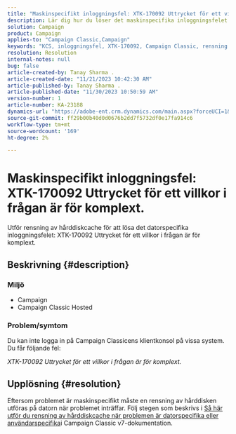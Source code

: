 ```yaml
---
title: "Maskinspecifikt inloggningsfel: XTK-170092 Uttrycket för ett villkor i frågan är för komplext."
description: Lär dig hur du löser det maskinspecifika inloggningsfelet för klientkonsolen för Campaign Classic.
solution: Campaign
product: Campaign
applies-to: "Campaign Classic,Campaign"
keywords: "KCS, inloggningsfel, XTK-170092, Campaign Classic, rensning av hårddiskcache"
resolution: Resolution
internal-notes: null
bug: false
article-created-by: Tanay Sharma .
article-created-date: "11/21/2023 10:42:30 AM"
article-published-by: Tanay Sharma .
article-published-date: "11/30/2023 10:50:59 AM"
version-number: 1
article-number: KA-23188
dynamics-url: "https://adobe-ent.crm.dynamics.com/main.aspx?forceUCI=1&pagetype=entityrecord&etn=knowledgearticle&id=7ada12a6-5a88-ee11-8179-6045bd006704"
source-git-commit: ff29b00b40d0d0676b2dd7f5732df0e17fa914c6
workflow-type: tm+mt
source-wordcount: '169'
ht-degree: 2%

---
```


# Maskinspecifikt inloggningsfel: XTK-170092 Uttrycket för ett villkor i frågan är för komplext.


Utför rensning av hårddiskcache för att lösa det datorspecifika inloggningsfelet: XTK-170092 Uttrycket för ett villkor i frågan är för komplext.

## Beskrivning {#description}


### <b>Miljö</b>

- Campaign
- Campaign Classic Hosted




### <b>Problem/symtom</b>

Du kan inte logga in på Campaign Classicens klientkonsol på vissa system. Du får följande fel:

*XTK-170092 Uttrycket för ett villkor i frågan är för komplext.*


## Upplösning {#resolution}


Eftersom problemet är maskinspecifikt måste en rensning av hårddisken utföras på datorn när problemet inträffar. Följ stegen som beskrivs i [Så här utför du rensning av hårddiskcache när problemen är datorspecifika eller användarspecifika](https://experienceleague.adobe.com/docs/campaign-classic/using/getting-started/starting-with-adobe-campaign/faq/faq-campaign-config.html#perform-hard-cache-clear)i Campaign Classic v7-dokumentation.
